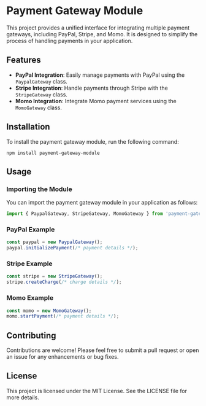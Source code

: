 # Payment Gateway Module

This project provides a unified interface for integrating multiple payment gateways, including PayPal, Stripe, and Momo. It is designed to simplify the process of handling payments in your application.

## Features

- **PayPal Integration**: Easily manage payments with PayPal using the `PaypalGateway` class.
- **Stripe Integration**: Handle payments through Stripe with the `StripeGateway` class.
- **Momo Integration**: Integrate Momo payment services using the `MomoGateway` class.

## Installation

To install the payment gateway module, run the following command:

```
npm install payment-gateway-module
```

## Usage

### Importing the Module

You can import the payment gateway module in your application as follows:

```typescript
import { PaypalGateway, StripeGateway, MomoGateway } from 'payment-gateway-module';
```

### PayPal Example

```typescript
const paypal = new PaypalGateway();
paypal.initializePayment(/* payment details */);
```

### Stripe Example

```typescript
const stripe = new StripeGateway();
stripe.createCharge(/* charge details */);
```

### Momo Example

```typescript
const momo = new MomoGateway();
momo.startPayment(/* payment details */);
```

## Contributing

Contributions are welcome! Please feel free to submit a pull request or open an issue for any enhancements or bug fixes.

## License

This project is licensed under the MIT License. See the LICENSE file for more details.
